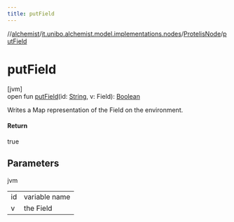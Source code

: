 ```yaml
---
title: putField
---
```

//[alchemist](../../../index.html)/[it.unibo.alchemist.model.implementations.nodes](../index.html)/[ProtelisNode](index.html)/[putField](put-field.html)



# putField



[jvm]\
open fun [putField](put-field.html)(id: [String](https://docs.oracle.com/javase/8/docs/api/java/lang/String.html), v: Field): [Boolean](https://kotlinlang.org/api/latest/jvm/stdlib/kotlin/-boolean/index.html)



Writes a Map representation of the Field on the environment.



#### Return



true



## Parameters


jvm

| | |
|---|---|
| id | variable name |
| v | the Field |




